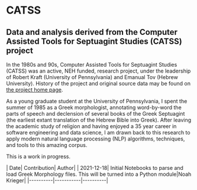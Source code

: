 # CATSS
## Data and analysis derived from the Computer Assisted Tools for Septuagint Studies (CATSS) project

In the 1980s and 90s, Computer Assisted Tools for Septuagint Studies (CATSS) was an active, NEH funded, research project, 
under the leadership of Robert Kraft (University of Pennsylvania) and Emanual Tov (Hebrew University).  History of the project and original
source data may be found on <a href='http://ccat.sas.upenn.edu/rak/catss.html'>the project home page</a>.

As a young graduate student at the University of Pennsylvania, I spent the summer of 1985 as a Greek morphologist, annotating word-by-word the parts of speech and declension  of several books of the Greek Septuagint (the earliest extant translation of the Hebrew Bible into Greek).  After leaving the academic study of religion and having enjoyed a 35 year career in software engineering and data science, I am drawn back to this research to apply modern natural language processing (NLP) algorithms, techniques, and tools to this amazing corpus.  

This is a work in progress.  

| Date| Contribution| Author|
| 2021-12-18| Initial Notebooks to parse and load Greek Morphology files.  This will be turned into a Python module|Noah Krieger|
|----------|-----------|----------|
